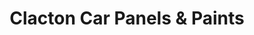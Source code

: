 ---
title: "Clacton Car Panels & Paints"
url: /clacton-on-sea/clacton-car-panels-und-paints/
shop: Autowerkstatt
---